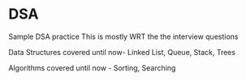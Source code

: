# DSA
Sample DSA practice 
This is mostly WRT the the interview questions

Data Structures covered until now- Linked List, Queue, Stack, Trees

Algorithms covered until now - Sorting, Searching
